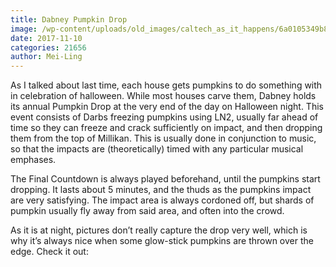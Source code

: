 ```yaml
---
title: Dabney Pumpkin Drop
image: /wp-content/uploads/old_images/caltech_as_it_happens/6a0105349b8251970b01b7c931d70e970b.jpg
date: 2017-11-10
categories: 21656
author: Mei-Ling
---
```


As I talked about last time, each house gets pumpkins to do something with in celebration of halloween. While most houses carve them, Dabney holds its annual Pumpkin Drop at the very end of the day on Halloween night. This event consists of Darbs freezing pumpkins using LN2, usually far ahead of time so they can freeze and crack sufficiently on impact, and then dropping them from the top of Millikan. This is usually done in conjunction to music, so that the impacts are (theoretically) timed with any particular musical emphases.

The Final Countdown is always played beforehand, until the pumpkins start dropping. It lasts about 5 minutes, and the thuds as the pumpkins impact are very satisfying. The impact area is always cordoned off, but shards of pumpkin usually fly away from said area, and often into the crowd.

As it is at night, pictures don’t really capture the drop very well, which is why it’s always nice when some glow-stick pumpkins are thrown over the edge. Check it out:

